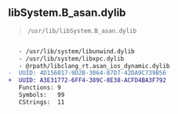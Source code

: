 ## libSystem.B_asan.dylib

> `/usr/lib/libSystem.B_asan.dylib`

```diff

   - /usr/lib/system/libunwind.dylib
   - /usr/lib/system/libxpc.dylib
   - @rpath/libclang_rt.asan_ios_dynamic.dylib
-  UUID: 4D156017-9D2B-3064-87D7-42DA9C739B56
+  UUID: A3E31772-6FF4-389C-8E38-ACFD4BA3F792
   Functions: 9
   Symbols:   99
   CStrings:  11

```
